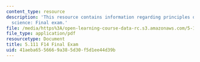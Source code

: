 ```yaml
---
content_type: resource
description: 'This resource contains information regarding principles of chemical
  science: Final exam.'
file: /media/https%3A/open-learning-course-data-rc.s3.amazonaws.com/5-111sc-principles-of-chemical-science-fall-2014/41aeba6556669a385d30f5d1ee44d39b_MIT5_111F14_FinalExam.pdf
file_type: application/pdf
resourcetype: Document
title: 5.111 F14 Final Exam
uid: 41aeba65-5666-9a38-5d30-f5d1ee44d39b
---
```


